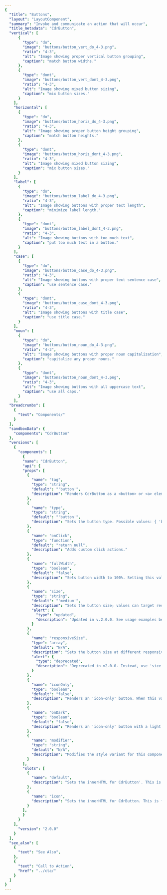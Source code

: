 ```yaml
---
{
  "title": "Buttons",
  "layout": "LayoutComponent",
  "summary": "Invoke and communicate an action that will occur",
  "title_metadata": "CdrButton",
  "vertical": [
      {
        "type": "do",
        "image": "buttons/button_vert_do_4-3.png",
        "ratio": "4-3",
        "alt": "Image showing proper vertical button grouping",
        "caption": "match button widths."
      },
      {
        "type": "dont",
        "image": "buttons/button_vert_dont_4-3.png",
        "ratio": "4-3",
        "alt": "Image showing mixed button sizing",
        "caption": "mix button sizes."
      }
    ],
    "horizontal": [
      {
        "type": "do",
        "image": "buttons/button_horiz_do_4-3.png",
        "ratio": "4-3",
        "alt": "Image showing proper button height grouping",
        "caption": "match button heights."
      },
      {
        "type": "dont",
        "image": "buttons/button_horiz_dont_4-3.png",
        "ratio": "4-3",
        "alt": "Image showing mixed button sizing",
        "caption": "mix button sizes."
      }
    ],
    "label": [
      {
        "type": "do",
        "image": "buttons/button_label_do_4-3.png",
        "ratio": "4-3",
        "alt": "Image showing buttons with proper text length",
        "caption": "minimize label length."
      },
      {
        "type": "dont",
        "image": "buttons/button_label_dont_4-3.png",
        "ratio": "4-3",
        "alt": "Image showing buttons with too much text",
        "caption": "put too much text in a button."
      }
    ],
    "case": [
      {
        "type": "do",
        "image": "buttons/button_case_do_4-3.png",
        "ratio": "4-3",
        "alt": "Image showing buttons with proper text sentence case",
        "caption": "use sentence case."
      },
      {
        "type": "dont",
        "image": "buttons/button_case_dont_4-3.png",
        "ratio": "4-3",
        "alt": "Image showing buttons with title case",
        "caption": "use title case."
      }
    ],
    "noun": [
      {
        "type": "do",
        "image": "buttons/button_noun_do_4-3.png",
        "ratio": "4-3",
        "alt": "Image showing buttons with proper noun capitalization",
        "caption": "capitalize any proper nouns."
      },
      {
        "type": "dont",
        "image": "buttons/button_noun_dont_4-3.png",
        "ratio": "4-3",
        "alt": "Image showing buttons with all uppercase text",
        "caption": "use all caps."
      }
    ],
  "breadcrumbs": [
    {
      "text": "Components/"
    }
  ],
  "sandboxData": {
    "components": "CdrButton"
  },
  "versions": [
    {
      "components": [
        {
        "name": "CdrButton",
        "api": {
        "props": [
          {
            "name": "tag",
            "type": "string",
            "default": "'button'",
            "description": "Renders CdrButton as a <button> or <a> element. When using the value of <a>, this element renders as an anchor link. Possible values: { 'button' | 'a' }"
          },
          {
            "name": "type",
            "type": "string",
            "default": "'button'",
            "description": "Sets the button type. Possible values: { 'button' | 'submit' | 'reset' }"
          },
          {
            "name": "onClick",
            "type": "function",
            "default": "return null",
            "description": "Adds custom click actions."
          },
          {
            "name": "fullWidth",
            "type": "boolean",
            "default": "false",
            "description": "Sets button width to 100%. Setting this value to true will set the button width to 100% of the parent container. Use the 'fullWidth' prop with the 'size' prop to control top and bottom padding."
          },
          {
            "name": "size",
            "type": "string",
            "default": "'medium'",
            "description": "Sets the button size; values can target responsive breakpoints. Breakpoint values are: xs, sm, md, and lg. Examples: { 'small' | 'medium' | 'large' | 'large@sm' }",
            "alert": {
              "type": "updated", 
              "description": "Updated in v.2.0.0. See usage examples below."
            }
          },
          {
            "name": "responsiveSize",
            "type": "array",
            "default": "N/A",
            "description": "Sets the button size at different responsive breakpoints. Breakpoints values are: xs, sm, md, and lg. Examples: { ‘large@xs’ | ‘small@lg’ }",
            "alert": {
              "type": "deprecated",
              "description": "Deprecated in v2.0.0. Instead, use 'size' prop."
            }
          },
          {
            "name": "iconOnly",
            "type": "boolean",
            "default": "false",
            "description": "Renders an 'icon-only' button. When this value is true, it will override the size and 'responsiveSize' props."
          },
          {
            "name": "onDark",
            "type": "boolean",
            "default": "false",
            "description": "Renders an 'icon-only' button with a light fill color for use on dark backgrounds. The 'iconOnly' prop must be true."
          },
          {
            "name": "modifier",
            "type": "string",
            "default": "N/A",
            "description": "Modifies the style variant for this component. Possible values: { 'secondary' }"
          }                          
        ],
        "slots": [
          {
            "name": "default",
            "description": "Sets the innerHTML for CdrButton'. This is the readable text of the button. Leave empty if icon-only."
          },
          {
            "name": "icon",
            "description": "Sets the innerHTML for CdrButton. This is for the icon."
          }
        ],
        }
      }
    ],
      "version": "2.0.0"
    }
  ],
  "see_also": [
    {
      "text": "See Also",
    },
    {
      "text": "Call to Action",
      "href": "../cta/"
    }
  ]
}
---
```


<cdr-doc-tabs>
<template slot="Overview">
<cdr-doc-table-of-contents-shell tab-name="Overview">

## Primary

Use primary buttons for actions to complete a task or move forward in a process such as &quot;Add to cart.&quot; There is only 1 primary action per major page section.

<cdr-doc-example-code-pair repository-href="/src/components/button" :sandbox-data="$page.frontmatter.sandboxData" >

```html
  <cdr-button>Add to cart</cdr-button>
  <cdr-button disabled>Add to cart</cdr-button>
```

</cdr-doc-example-code-pair>



## Secondary

Use secondary buttons for all actions that do not move the user to the next step or are additional user actions such as &quot;Add to wish list&quot; or &quot;Find a campout near you.&quot;

<cdr-doc-example-code-pair repository-href="/src/components/button" :sandbox-data="$page.frontmatter.sandboxData" >

```html
  <cdr-button modifier="secondary">Add to wish list</cdr-button>
  <cdr-button modifier="secondary" disabled>Add to wish list</cdr-button>
```

</cdr-doc-example-code-pair>

## Text and Icon

Pair an icon with text to improve recognition about an object or action.

<cdr-doc-example-code-pair repository-href="/src/components/button" :sandbox-data="Object.assign({}, $page.frontmatter.sandboxData, {components: 'CdrButton, CdrIcon, CdrIconSprite'})" >

```html
  <div>
    <cdr-icon-sprite />
    <cdr-button
      modifier="secondary"
    >
      <cdr-icon
        slot="icon"
        use="#play-stroke"
        class="cdr-button__icon"
        inherit-color
      />
      Play video
    </cdr-button>
    <cdr-button
      modifier="secondary"
      disabled
    >
      <cdr-icon
        slot="icon"
        use="#play-stroke"
        class="cdr-button__icon"
        inherit-color
      />
      Play video
    </cdr-button>
  </div>
```

</cdr-doc-example-code-pair>

## Icon Only

Use to visually communicate an object or action in limited space. Include alternative text to describe what button does.

<cdr-doc-example-code-pair :background-toggle="false" repository-href="/src/components/button" :sandbox-data="Object.assign({}, $page.frontmatter.sandboxData, {components: 'CdrButton, CdrIcon, CdrIconSprite'})" >

```html
  <div>
    <cdr-icon-sprite />
    <cdr-button
      :icon-only="true"
      aria-label="More information about icon"
    >
      <cdr-icon
        slot="icon"
        class="cdr-button__icon"
        use="#question-fill"
        inherit-color
      />
    </cdr-button>
  </div>
```

</cdr-doc-example-code-pair>

## Sizing

Change the button size based on where button is used. Default size is medium. Small is used for supplemental user actions such as product comparison or filter. Large is used for &quot;Add to cart&quot; on product pages or Call to Action.

<cdr-doc-example-code-pair :background-toggle="false" repository-href="/src/components/button" :sandbox-data="$page.frontmatter.sandboxData" >

```html
    <div>
      <cdr-button size="small">Add to cart</cdr-button>
      <cdr-button>Add to cart</cdr-button>
      <cdr-button size="large">Add to cart</cdr-button>
    </div>
```

</cdr-doc-example-code-pair>

## Accessibility

To ensure that usage of this component complies with accessibility guidelines:

- For icon-only buttons, provide `aria-label` text that describes the button's action
- Apply keyboard interaction patterns as described on [REI universal design and accessibility: Buttons](https://confluence.rei.com/display/accessibility/Buttons)

<br />

This component has no specific WCAG compliance attributes built into the control. It is possibile to define this component as a link or button:

- Select the semantically correct element, which will ensure that assistive technologies have correct instructions for how to interact with the component
- Use the **CdrLink** component to make a button that looks like a link
- Do not use `div` or `input` elements
- Do not add `role="button"` to the **CdrButton** component

</cdr-doc-table-of-contents-shell>
</template>

<template slot="Design Guidelines">
  <cdr-doc-table-of-contents-shell>

## Use When

- Triggering an action  
- Enabling a “final” action  
- Progressing or regressing a user through a step in a flow
- Submitting requested information
- Confirming the completion of a flow or cancelling out of it

### Don't Use When

- Navigating to another page on a site. Instead use [Call to Action](../cta/)
- Taking users to a different part within the same page. Instead, use [Links](../links/)

## Foundations

Buttons sizes are used:
  - **Small:** Supplemental user actions such as product comparison or filter on product pages
  - **Medium:** Default size
  - **Large:** Mobile version for XS grid with full breakpoint width. Also, for &quot;Add to cart&quot; on product pages or [Call to Action](../cta/) on campaign pages

<br />

When stacking buttons vertically:
  - Align left borders
  - Display all with the same width
  - Separate each by stack-1-x spacing
  <cdr-img class="cdr-doc-article-img" :src="$withBase(`/buttons/Spec__Button_Vertical_Spacing_16-4.png`)"/>

<br />

When arranging buttons horizontally:
  - Align top borders
  - Display all with the same height
  - Separate each by standard inline-1-x spacing
  <cdr-img class="cdr-doc-article-img" :src="$withBase(`/buttons/Spec__Button_Horizontal_Spacing_16-9.png`)"/>

<br />

### Do / Don't

When grouping buttons, match button sizes either horizontally or vertically

<do-dont :examples="$page.frontmatter.vertical" />

<br />

<do-dont :examples="$page.frontmatter.horizontal" />

<br />

## Content

  - Clearly and concisely label with 1–3 words and fewer than 20 characters, including spaces

  - Start with a verb, if possible. Labels must be action-oriented and set expectations for what the user will see next

  - Never repeat the context of a label when the context is already clear. For example, for a &quot;Save&quot; button, do not expand to &quot;Save Account Information&quot;

  - Use sentence case, not all caps, title caps or all lowercase

### Do / Don't

  <do-dont :examples="$page.frontmatter.label" />

  <do-dont :examples="$page.frontmatter.case" />

  <do-dont :examples="$page.frontmatter.noun" />

## Behavior

### Choosing a Button or Link

When making decisions about using this component styled as a link or a button, consider the following:

| **Links**                                                                                           | **Buttons**                                                                          |
| --------------------------------------------------------------------------------------------------- | ------------------------------------------------------------------------------------ |
| Answers the question, "Where can I go"                                                              | Answers the question, "What can I do"                                                |
| Search engine crawlers can follow anchors for links (`<a>`)                                 | Search engine crawlers **cannot** follow links that are submitted by input or button |
| Default keyboard behavior is triggered using the **Enter** key                                      | Default keyboard behavior is triggered using the **Space** or **Enter** key          |
| **Cannot be disabled** like buttons but can be made inert with tabindex="-1" and aria-hidden="true" | Can be disabled with disabled attribute                                              |

<br />

Apply the following use cases when deciding when to use links as anchors or buttons:

| **Links**                                                                                           | **Buttons**                                                                          |
| --------------------------------------------------------------------------------------------------- | ------------------------------------------------------------------------------------ |
| Navigating user to a new page or view                                                               | Toggling a display to full screen                                                    |
| Changing the URL                                                                                    | Opening a modal window                                                               |
| Causing a browser redraw/refresh                                                                    | Triggering a popup menu                                                              |
| Supporting internal page jumps                                                                      | Can be disabled with disabled attribute                                              |

## Resources

  - WebAIM: [Keyboard Accessibility](https://webaim.org/techniques/keyboard/)
  - WebAIM [WCAG 2.0 Checklist](https://webaim.org/standards/wcag/checklist)

  </cdr-doc-table-of-contents-shell>
</template>

<template slot="API">
<cdr-doc-table-of-contents-shell>

## Props

<cdr-doc-api type="prop" :api-data="$page.frontmatter.versions[0].components[0].api.props" />

## Slots

<cdr-doc-api type="slot" :api-data="$page.frontmatter.versions[0].components[0].api.slots" />

## Usage

### Size Prop

The below example uses the `size` prop to set a default and responsive size. This button’s size is small, but it will become a large button at the `xs` and `sm` breakpoints.

```vue{3}
<template>
  <cdr-button
    size="small large@xs large@sm"
  >
    Add to cart
  </cdr-button>
</template>
```

### Modifiers

Following variants are available to the `cdr-button` modifier attribute:

| Value | Description            |
|:------|:-----------------------|
| 'secondary' | Sets the secondary style for the button |


### Click Actions

Use the `on-click` prop to attach custom actions and event handling.

```vue{3}
<template>
  <cdr-button
    :on-click="greet"
  >
    Greet
  </cdr-button>
</template>

<script>
export default {
  ...
  methods: {
    greet() {
      console.log(‘Hello there’);
    }
  }
}
</script>
```

## Composing with Icons

**CdrButton** component can be used with the icon component from the **CdrIcon** package.

### Text and Icon

To scale Cedar icons appropriately, include the `cdr-button__icon` class with any icon component. The `size` prop scales both the icon and button.

In the below example, a "Download" button is rendered as a button with icon and text using `cdr-icon` and the icon sprite.

```vue{5}
<template>
  <cdr-button>
    <cdr-icon
      slot="icon"
      class="cdr-button__icon"
      use="#download"
    />
    Download
  </cdr-button>
</template>

<script>
import { CdrButton } from '@rei/cedar';
import { CdrIcon } from '@rei/cedar';
export default {
  ...
  components: {
     CdrButton,
     CdrIcon,  
  }
}
</script>
```

### Icon Only

Use the following props to modify `cdr-button`:

- Default slot must be empty. If text is present in default slot, the text will render  
- `size` prop is disabled when `icon-only` prop is true
- For the SVG files:
  - If the `fill` color is dark, assign true to the `on-dark` prop
  - `on-dark` prop only works if `icon-only` prop is also true
- Add `aria-label` text to describe the button’s action when clicked or tapped

```vue{3,4,5}
<template>
  <cdr-button
    :icon-only="true"
    :on-dark="true"
    aria-label="Complete this step"
  >
    <icon-check-lg
      slot="icon"
      class="cdr-button__icon"
    />
  </cdr-button>
</template>
```


### CdrCloseButton and CdrPlayButton

The **CdrButton** package includes two specific icon-only variants. **CdrCloseButton** and **CdrPlayButton** include their respective icons and `aria-label` text for accessibility.

```vue
<template>
  <cdr-close-button />
</template>

<script>
import { CdrCloseButton } from '@rei/cedar';

export default {
  ...
  components: {
     CdrCloseButton  
  }
}
</script>
```

</cdr-doc-table-of-contents-shell>
</template>

<template slot="History">

## 2.0.0
- Deprecated `responsive-size` prop
- `size` prop accepts responsive values

## 1.0.3
- Fix CSS import for SSR

## 1.0.2
- Fix CSS outline bug

## 1.0.1
- Update **CdrIcon** dependency to peer/dev
- Add **CdrIcon** CSS import

## 1.0.0

- Renders using an anchor or button element
- Includes secondary button style
- Supports small, medium, large, responsive, and full-width sizes
- Works with `cdr-icon` for icons in buttons and icon-only buttons
- **CdrButton** package includes **CdrCloseButton** and **CdrPlayButton** components
- Git commit reference [(1531860)](https://github.com/rei/rei-cedar/pull/436/commits/15318606570811a6d53549a5335e0943a3463971)

</template>
</cdr-doc-tabs>
